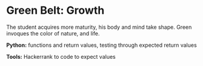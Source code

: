 # Green Belt: Growth

The student acquires more maturity, his body and mind take shape. Green invoques the color of nature, and life.

**Python:** functions and return values, testing through expected return values 

**Tools:** Hackerrank to code to expect values 
